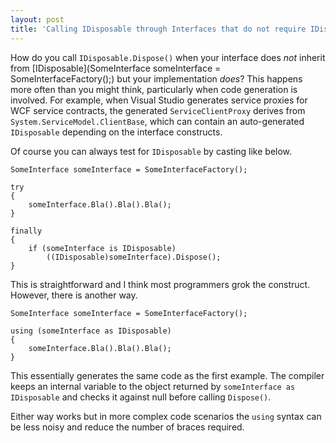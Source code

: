 ```yaml
---
layout: post  
title: 'Calling IDisposable through Interfaces that do not require IDisposable'
---
```

How do you call `IDisposable.Dispose()` when your interface does _not_ inherit from [IDisposable](SomeInterface someInterface = SomeInterfaceFactory();) but your implementation _does_? This happens more often than you might think, particularly when code generation is involved. For example, when Visual Studio generates service proxies for WCF service contracts, the generated `ServiceClientProxy` derives from `System.ServiceModel.ClientBase`, which can contain an auto-generated `IDisposable` depending on the interface constructs.

Of course you can always test for `IDisposable` by casting like below.
    
    SomeInterface someInterface = SomeInterfaceFactory();
    
    try
    {
        someInterface.Bla().Bla().Bla();
    }
    
    finally
    {
        if (someInterface is IDisposable)
            ((IDisposable)someInterface).Dispose();
    }

This is straightforward and I think most programmers grok the construct. However, there is another way.
    
    SomeInterface someInterface = SomeInterfaceFactory();
    
    using (someInterface as IDisposable)
    {
        someInterface.Bla().Bla().Bla();
    }

This essentially generates the same code as the first example. The compiler keeps an internal variable to the object returned by `someInterface as IDisposable` and checks it against null before calling `Dispose()`.

Either way works but in more complex code scenarios the `using` syntax can be less noisy and reduce the number of braces required.
